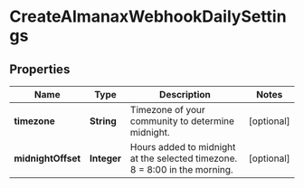 

# CreateAlmanaxWebhookDailySettings


## Properties

| Name | Type | Description | Notes |
|------------ | ------------- | ------------- | -------------|
|**timezone** | **String** | Timezone of your community to determine midnight. |  [optional] |
|**midnightOffset** | **Integer** | Hours added to midnight at the selected timezone. 8 &#x3D; 8:00 in the morning. |  [optional] |




